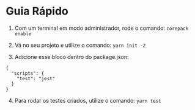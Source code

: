 # Guia Rápido

1. Com um terminal em modo administrador, rode o comando: `corepack enable`

2. Vá no seu projeto e utilize o comando: `yarn init -2`

3. Adicione esse bloco dentro do package.json:

```
{
  "scripts": {
    "test": "jest"
  }
}
```

4. Para rodar os testes criados, utilize o comando: `yarn test` 
